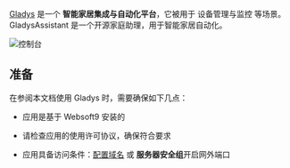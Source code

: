 [Gladys](https://gladysassistant.com/) 是一个 **智能家居集成与自动化平台**，它被用于 设备管理与监控  等场景。GladysAssistant 是一个开源家庭助理，用于智能家居自动化。


![控制台](https://libs.websoft9.com/Websoft9/DocsPicture/zh/gladys/gladys-gui-websoft9.png)


## 准备

在参阅本文档使用 Gladys 时，需要确保如下几点：

- 应用是基于 Websoft9 安装的

- 请检查应用的使用许可协议，确保符合要求

- 应用具备访问条件：[配置域名](./domain-set) 或 **服务器安全组**开启网外端口
